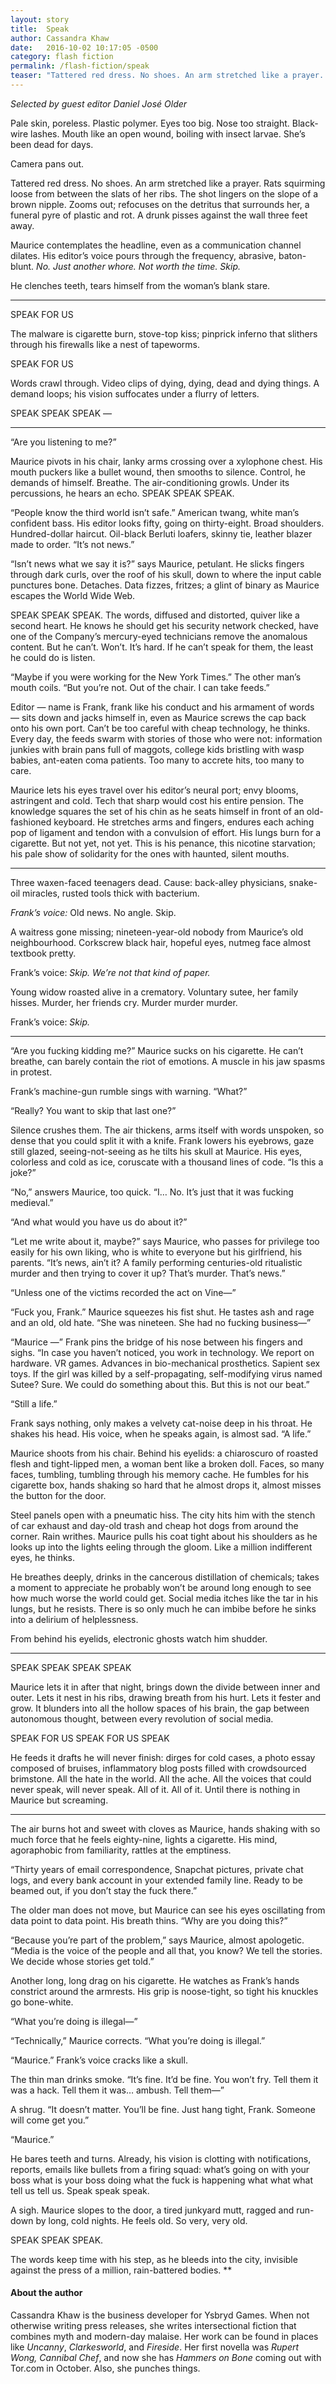 ```yaml
---
layout: story
title:  Speak
author: Cassandra Khaw
date:   2016-10-02 10:17:05 -0500
category: flash fiction
permalink: /flash-fiction/speak
teaser: "Tattered red dress. No shoes. An arm stretched like a prayer. Rats squirming loose from between the slats of her ribs. The shot lingers on the slope of a brown nipple."
---
```

_Selected by guest editor Daniel José Older_

Pale skin, poreless. Plastic polymer. Eyes too big. Nose too straight. Black-wire lashes. Mouth like an open wound, boiling with insect larvae. She’s been dead for days.

Camera pans out.

Tattered red dress. No shoes. An arm stretched like a prayer. Rats squirming loose from between the slats of her ribs. The shot lingers on the slope of a brown nipple. Zooms out; refocuses on the detritus that surrounds her, a funeral pyre of plastic and rot. A drunk pisses against the wall three feet away.

Maurice contemplates the headline, even as a communication channel dilates. His editor’s voice pours through the frequency, abrasive, baton-blunt. *No. Just another whore. Not worth the time. Skip.*

He clenches teeth, tears himself from the woman’s blank stare.

***

SPEAK FOR US

The malware is cigarette burn, stove-top kiss; pinprick inferno that slithers through his firewalls like a nest of tapeworms.

SPEAK FOR US

Words crawl through. Video clips of dying, dying, dead and dying things. A demand loops; his vision suffocates under a flurry of letters.

SPEAK SPEAK SPEAK —

***

“Are you listening to me?”

Maurice pivots in his chair, lanky arms crossing over a xylophone chest. His mouth puckers like a bullet wound, then smooths to silence. Control, he demands of himself. Breathe. The air-conditioning growls. Under its percussions, he hears an echo. SPEAK SPEAK SPEAK.

“People know the third world isn’t safe.” American twang, white man’s confident bass. His editor looks fifty, going on thirty-eight. Broad shoulders. Hundred-dollar haircut. Oil-black Berluti loafers, skinny tie, leather blazer made to order. “It’s not news.”

“Isn’t news what we say it is?” says Maurice, petulant. He slicks fingers through dark curls, over the roof of his skull, down to where the input cable punctures bone. Detaches. Data fizzes, fritzes; a glint of binary as Maurice escapes the World Wide Web.  

SPEAK SPEAK SPEAK. The words, diffused and distorted, quiver like a second heart. He knows he should get his security network checked, have one of the Company’s mercury-eyed technicians remove the anomalous content. But he can’t. Won’t. It’s hard. If he can’t speak for them, the least he could do is listen.

“Maybe if you were working for the New York Times.” The other man’s mouth coils. “But you’re not. Out of the chair. I can take feeds.”

Editor — name is Frank, frank like his conduct and his armament of words — sits down and jacks himself in, even as Maurice screws the cap back onto his own port. Can’t be too careful with cheap technology, he thinks. Every day, the feeds swarm with stories of those who were not: information junkies with brain pans full of maggots, college kids bristling with wasp babies, ant-eaten coma patients. Too many to accrete hits, too many to care.

Maurice lets his eyes travel over his editor’s neural port; envy blooms, astringent and cold. Tech that sharp would cost his entire pension. The knowledge squares the set of his chin as he seats himself in front of an old-fashioned keyboard. He stretches arms and fingers, endures each aching pop of ligament and tendon with a convulsion of effort. His lungs burn for a cigarette. But not yet, not yet. This is his penance, this nicotine starvation; his pale show of solidarity for the ones with haunted, silent mouths.

***

Three waxen-faced teenagers dead. Cause: back-alley physicians, snake-oil miracles, rusted tools thick with bacterium.

_Frank’s voice:_ Old news. No angle. Skip.

A waitress gone missing; nineteen-year-old nobody from Maurice’s old neighbourhood. Corkscrew black hair, hopeful eyes, nutmeg face almost textbook pretty.

Frank’s voice: _Skip. We’re not that kind of paper._

Young widow roasted alive in a crematory. Voluntary sutee, her family hisses. Murder, her friends cry. Murder murder murder.

Frank’s voice: _Skip._

***

“Are you fucking kidding me?” Maurice sucks on his cigarette. He can’t breathe, can barely contain the riot of emotions. A muscle in his jaw spasms in protest.

Frank’s machine-gun rumble sings with warning. “What?”

“Really? You want to skip that last one?”

Silence crushes them. The air thickens, arms itself with words unspoken, so dense that you could split it with a knife. Frank lowers his eyebrows, gaze still glazed, seeing-not-seeing as he tilts his skull at Maurice. His eyes, colorless and cold as ice, coruscate with a thousand lines of code. “Is this a joke?”

“No,” answers Maurice, too quick. “I… No. It’s just that it was fucking medieval.”

“And what would you have us do about it?”

“Let me write about it, maybe?” says Maurice, who passes for privilege too easily for his own liking, who is white to everyone but his girlfriend, his parents. “It’s news, ain’t it? A family performing centuries-old ritualistic murder and then trying to cover it up? That’s murder. That’s news.”

“Unless one of the victims recorded the act on Vine—”

“Fuck you, Frank.” Maurice squeezes his fist shut. He tastes ash and rage and an old, old hate. “She was nineteen. She had no fucking business—”

“Maurice —” Frank pins the bridge of his nose between his fingers and sighs. “In case you haven’t noticed, you work in technology. We report on hardware. VR games. Advances in bio-mechanical prosthetics. Sapient sex toys.  If the girl was killed by a self-propagating, self-modifying virus named Sutee? Sure. We could do something about this. But this is not our beat.”

“Still a life.”

Frank says nothing, only makes a velvety cat-noise deep in his throat. He shakes his head. His voice, when he speaks again, is almost sad. “A life.”

Maurice shoots from his chair. Behind his eyelids: a chiaroscuro of roasted flesh and tight-lipped men, a woman bent like a broken doll. Faces, so many faces, tumbling, tumbling through his memory cache. He fumbles for his cigarette box, hands shaking so hard that he almost drops it, almost misses the button for the door.

Steel panels open with a pneumatic hiss. The city hits him with the stench of car exhaust and day-old trash and cheap hot dogs from around the corner. Rain writhes. Maurice pulls his coat tight about his shoulders as he looks up into the lights eeling through the gloom. Like a million indifferent eyes, he thinks.

He breathes deeply, drinks in the cancerous distillation of chemicals; takes a moment to appreciate he probably won’t be around long enough to see how much worse the world could get. Social media itches like the tar in his lungs, but he resists. There is so only much he can imbibe before he sinks into a delirium of helplessness.

From behind his eyelids, electronic ghosts watch him shudder.

***

SPEAK SPEAK SPEAK SPEAK

Maurice lets it in after that night, brings down the divide between inner and outer. Lets it nest in his ribs, drawing breath from his hurt. Lets it fester and grow. It blunders into all the hollow spaces of his brain, the gap between autonomous thought, between every revolution of social media.

SPEAK FOR US SPEAK FOR US SPEAK

He feeds it drafts he will never finish: dirges for cold cases, a photo essay composed of bruises, inflammatory blog posts filled with crowdsourced brimstone. All the hate in the world. All the ache. All the voices that could never speak, will never speak. All of it. All of it. Until there is nothing in Maurice but screaming.

***

The air burns hot and sweet with cloves as Maurice, hands shaking with so much force that he feels eighty-nine, lights a cigarette. His mind, agoraphobic from familiarity, rattles at the emptiness.

“Thirty years of email correspondence, Snapchat pictures, private chat logs, and every bank account in your extended family line. Ready to be beamed out, if you don’t stay the fuck there.”

The older man does not move, but Maurice can see his eyes oscillating from data point to data point. His breath thins. “Why are you doing this?”

“Because you’re part of the problem,” says Maurice, almost apologetic. “Media is the voice of the people and all that, you know? We tell the stories. We decide whose stories get told.”

Another long, long drag on his cigarette. He watches as Frank’s hands constrict around the armrests. His grip is noose-tight, so tight his knuckles go bone-white.

“What you’re doing is illegal—”

“Technically,” Maurice corrects. “What you’re doing is illegal.”

“Maurice.” Frank’s voice cracks like a skull.

The thin man drinks smoke. “It’s fine. It’d be fine. You won’t fry. Tell them it was a hack. Tell them it was… ambush. Tell them—”

A shrug. “It doesn’t matter. You’ll be fine. Just hang tight, Frank. Someone will come get you.”

“Maurice.”

He bares teeth and turns. Already, his vision is clotting with notifications, reports, emails like bullets from a firing squad: what’s going on with your boss what is your boss doing what the fuck is happening what what what tell us tell us. Speak speak speak.

A sigh. Maurice slopes to the door, a tired junkyard mutt, ragged and run-down by long, cold nights. He feels old. So very, very old.

SPEAK SPEAK SPEAK.

The words keep time with his step, as he bleeds into the city, invisible against the press of a million, rain-battered bodies. **

#### About the author
Cassandra Khaw is the business developer for Ysbryd Games. When not otherwise writing press releases, she writes intersectional fiction that combines myth and modern-day malaise. Her work can be found in places like _Uncanny_, _Clarkesworld_, and _Fireside_. Her first novella was _Rupert Wong, Cannibal Chef_, and now she has _Hammers on Bone_ coming out with Tor.com in October. Also, she punches things.
